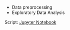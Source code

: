 * Data preprocessing 
* Exploratory Data Analysis

Script: [Jupyter Notebook](/basic%20data%20preprocessing%20and%20analysis%20tasks.ipynb)
